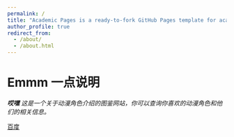 ```yaml
---
permalink: /
title: "Academic Pages is a ready-to-fork GitHub Pages template for academic personal websites"
author_profile: true
redirect_from: 
  - /about/
  - /about.html
---
```


# Emmm 一点说明

 ***哎嘿*** *这是一个关于动漫角色介绍的图鉴网站，你可以查询你喜欢的动漫角色和他们的相关信息。*



[百度](https://www.baidu.com/)

